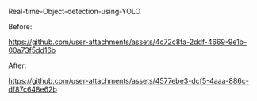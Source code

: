 Real-time-Object-detection-using-YOLO

Before:

https://github.com/user-attachments/assets/4c72c8fa-2ddf-4669-9e1b-00a73f5dd16b


After:

https://github.com/user-attachments/assets/4577ebe3-dcf5-4aaa-886c-df87c648e62b



